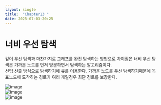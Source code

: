 ```yaml
---
layout: single
title:  "Chapter13 "
date: 2025-07-03-20:25 
---
```


# 너비 우선 탐색

깊이 우선 탐색과 마찬가지로 그래프를 완전 탐색하는 방법으로 차이점은 너비 우선 탐색은 가까운 노드를 먼저 방문하면서 탐색하는 알고리즘이다.  
선입 선출 방식으로 탐색하기에 큐를 이용한다. 가까운 노드를 우선 탐색하기때문에 목표노드에 도착하는 경로가 여러 개일경우 최단 경로를 보장한다.  

![image](https://github.com/user-attachments/assets/20a1861b-c8c6-4b18-b747-c39d2bbd47d4)  
![image](https://github.com/user-attachments/assets/1cb312e5-3d9e-4a82-8d43-9e9acfb86d12)  
![image](https://github.com/user-attachments/assets/d8a4bd56-fb68-41bb-902c-0f9ff258c826)  






